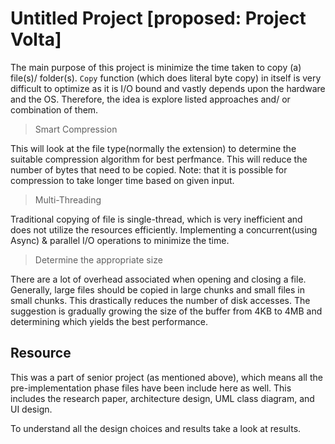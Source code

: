 # Untitled Project [proposed: Project Volta]

The main purpose of this project is minimize the time taken to copy (a) file(s)/ folder(s). `Copy` function (which does literal byte copy) in itself is very difficult to optimize as it is I/O bound and vastly depends upon the hardware and the OS. Therefore, the idea is explore listed approaches and/ or combination of them.

> Smart Compression

This will look at the file type(normally the extension) to determine the suitable compression algorithm for best perfmance. This will reduce the number of bytes that need to be copied. Note: that it is possible for compression to take longer time based on given input.

> Multi-Threading

Traditional copying of file is single-thread, which is very inefficient and does not utilize the resources efficiently. Implementing a concurrent(using Async) & parallel I/O operations to minimize the time.

> Determine the appropriate size

There are a lot of overhead associated when opening and closing a file. Generally, large files should be copied in large chunks and small files in small chunks. This drastically reduces the number of disk accesses. The suggestion is gradually growing the size of the buffer from 4KB to 4MB and determining which yields the best performance.

## Resource

This was a part of senior project (as mentioned above), which means all the pre-implementation phase files have been include here as well. This includes the research paper, architecture design, UML class diagram, and UI design.

To understand all the design choices and results take a look at results.
